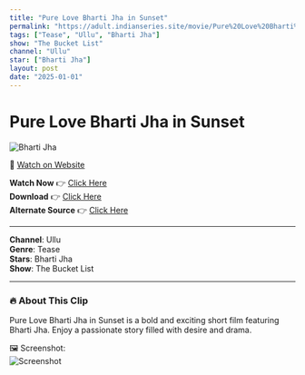 ```yaml
---
title: "Pure Love Bharti Jha in Sunset"
permalink: "https://adult.indianseries.site/movie/Pure%20Love%20Bharti%20Jha%20in%20Sunset"
tags: ["Tease", "Ullu", "Bharti Jha"]
show: "The Bucket List"
channel: "Ullu"
star: ["Bharti Jha"]
layout: post
date: "2025-01-01"
---
```


# Pure Love Bharti Jha in Sunset

![Bharti Jha](https://shorts.desisins.com/wp-content/uploads/2024/03/Bharti-Jha-Tease-The-Bucket-List-Ullu-TellyPlay.com_.jpg)

🔗 [Watch on Website](https://adult.indianseries.site/movie/Pure%20Love%20Bharti%20Jha%20in%20Sunset)

**Watch Now** 👉 [Click Here](https://adult.indianseries.site/movie/Pure%20Love%20Bharti%20Jha%20in%20Sunset)  
**Download** 👉 [Click Here](https://adult.indianseries.site/movie/Pure%20Love%20Bharti%20Jha%20in%20Sunset)  
**Alternate Source** 👉 [Click Here](https://adult.indianseries.site/movie/Pure%20Love%20Bharti%20Jha%20in%20Sunset)

---

**Channel**: Ullu  
**Genre**: Tease  
**Stars**: Bharti Jha  
**Show**: The Bucket List

---

### 🔥 About This Clip

Pure Love Bharti Jha in Sunset is a bold and exciting short film featuring Bharti Jha. Enjoy a passionate story filled with desire and drama.
 
🖼️ Screenshot:  
![Screenshot](https://shorts.desisins.com/wp-content/uploads/2024/03/Bharti-Jha-Tease-The-Bucket-List-Ullu-TellyPlay.com_.jpg)
